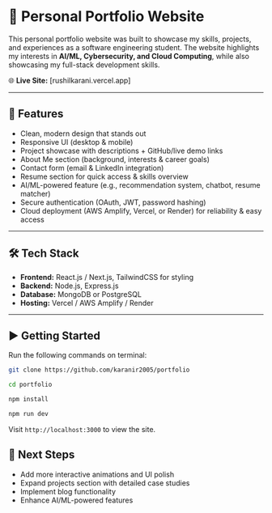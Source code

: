 # 🚀 Personal Portfolio Website

This personal portfolio website was built to showcase my skills, projects, and experiences as a software engineering student. The website highlights my interests in **AI/ML, Cybersecurity, and Cloud Computing**, while also showcasing my full-stack development skills.  

🌐 **Live Site:** [rushilkarani.vercel.app]  

---

## 📌 Features
- Clean, modern design that stands out  
- Responsive UI (desktop & mobile)  
- Project showcase with descriptions + GitHub/live demo links  
- About Me section (background, interests & career goals)  
- Contact form (email & LinkedIn integration)  
- Resume section for quick access & skills overview  
- AI/ML-powered feature (e.g., recommendation system, chatbot, resume matcher)  
- Secure authentication (OAuth, JWT, password hashing)  
- Cloud deployment (AWS Amplify, Vercel, or Render) for reliability & easy access  

---

## 🛠️ Tech Stack
- **Frontend:** React.js / Next.js, TailwindCSS for styling
- **Backend:** Node.js, Express.js
- **Database:** MongoDB or PostgreSQL
- **Hosting:** Vercel / AWS Amplify / Render

---

## ▶️ Getting Started

Run the following commands on terminal:
```bash
git clone https://github.com/karanir2005/portfolio
```
```bash
cd portfolio
```
```bash
npm install
```
```bash
npm run dev
```
Visit `http://localhost:3000` to view the site.

## 🎯 Next Steps
- Add more interactive animations and UI polish
- Expand projects section with detailed case studies
- Implement blog functionality
- Enhance AI/ML-powered features
